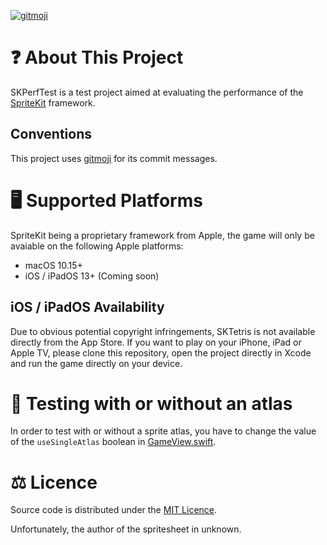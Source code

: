 [![gitmoji](https://img.shields.io/badge/gitmoji-%20😜%20😍-FFDD67.svg?style=flat-square)](https://gitmoji.dev)

# ❓ About This Project

SKPerfTest is a test project aimed at evaluating the performance of the [SpriteKit](https://developer.apple.com/spritekit/) framework.

## Conventions

This project uses [gitmoji](https://gitmoji.dev) for its commit messages.

# 🖥 Supported Platforms

SpriteKit being a proprietary framework from Apple, the game will only be avaiable on the following Apple platforms:

- macOS 10.15+
- iOS / iPadOS 13+ (Coming soon)

## iOS / iPadOS Availability

Due to obvious potential copyright infringements, SKTetris is not available directly from the App Store.
If you want to play on your iPhone, iPad or Apple TV, please clone this repository, open the project directly in Xcode and run the game directly on your device.

# 🎨 Testing with or without an atlas

In order to test with or without a sprite atlas, you have to change the value of the `useSingleAtlas` boolean in [GameView.swift](https://github.com/chsxf/SKPerfTest/blob/main/Shared/Sources/GameView.swift).

# ⚖️ Licence

Source code is distributed under the [MIT Licence](LICENSE).

Unfortunately, the author of the spritesheet in unknown.
